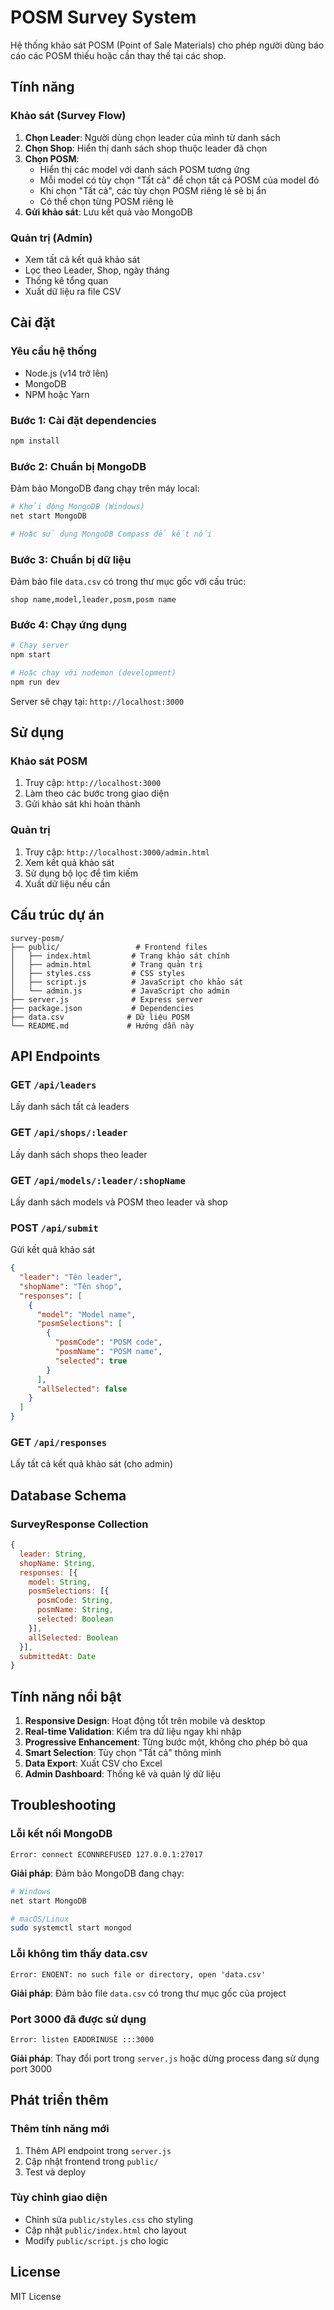 # POSM Survey System

Hệ thống khảo sát POSM (Point of Sale Materials) cho phép người dùng báo cáo các POSM thiếu hoặc cần thay thế tại các shop.

## Tính năng

### Khảo sát (Survey Flow)
1. **Chọn Leader**: Người dùng chọn leader của mình từ danh sách
2. **Chọn Shop**: Hiển thị danh sách shop thuộc leader đã chọn
3. **Chọn POSM**: 
   - Hiển thị các model với danh sách POSM tương ứng
   - Mỗi model có tùy chọn "Tất cả" để chọn tất cả POSM của model đó
   - Khi chọn "Tất cả", các tùy chọn POSM riêng lẻ sẽ bị ẩn
   - Có thể chọn từng POSM riêng lẻ
4. **Gửi khảo sát**: Lưu kết quả vào MongoDB

### Quản trị (Admin)
- Xem tất cả kết quả khảo sát
- Lọc theo Leader, Shop, ngày tháng
- Thống kê tổng quan
- Xuất dữ liệu ra file CSV

## Cài đặt

### Yêu cầu hệ thống
- Node.js (v14 trở lên)
- MongoDB
- NPM hoặc Yarn

### Bước 1: Cài đặt dependencies
```bash
npm install
```

### Bước 2: Chuẩn bị MongoDB
Đảm bảo MongoDB đang chạy trên máy local:
```bash
# Khởi động MongoDB (Windows)
net start MongoDB

# Hoặc sử dụng MongoDB Compass để kết nối
```

### Bước 3: Chuẩn bị dữ liệu
Đảm bảo file `data.csv` có trong thư mục gốc với cấu trúc:
```csv
shop name,model,leader,posm,posm name
```

### Bước 4: Chạy ứng dụng
```bash
# Chạy server
npm start

# Hoặc chạy với nodemon (development)
npm run dev
```

Server sẽ chạy tại: `http://localhost:3000`

## Sử dụng

### Khảo sát POSM
1. Truy cập: `http://localhost:3000`
2. Làm theo các bước trong giao diện
3. Gửi khảo sát khi hoàn thành

### Quản trị
1. Truy cập: `http://localhost:3000/admin.html`
2. Xem kết quả khảo sát
3. Sử dụng bộ lọc để tìm kiếm
4. Xuất dữ liệu nếu cần

## Cấu trúc dự án

```
survey-posm/
├── public/                 # Frontend files
│   ├── index.html         # Trang khảo sát chính
│   ├── admin.html         # Trang quản trị
│   ├── styles.css         # CSS styles
│   ├── script.js          # JavaScript cho khảo sát
│   └── admin.js           # JavaScript cho admin
├── server.js              # Express server
├── package.json           # Dependencies
├── data.csv              # Dữ liệu POSM
└── README.md             # Hướng dẫn này
```

## API Endpoints

### GET `/api/leaders`
Lấy danh sách tất cả leaders

### GET `/api/shops/:leader`
Lấy danh sách shops theo leader

### GET `/api/models/:leader/:shopName`
Lấy danh sách models và POSM theo leader và shop

### POST `/api/submit`
Gửi kết quả khảo sát
```json
{
  "leader": "Tên leader",
  "shopName": "Tên shop",
  "responses": [
    {
      "model": "Model name",
      "posmSelections": [
        {
          "posmCode": "POSM code",
          "posmName": "POSM name",
          "selected": true
        }
      ],
      "allSelected": false
    }
  ]
}
```

### GET `/api/responses`
Lấy tất cả kết quả khảo sát (cho admin)

## Database Schema

### SurveyResponse Collection
```javascript
{
  leader: String,
  shopName: String,
  responses: [{
    model: String,
    posmSelections: [{
      posmCode: String,
      posmName: String,
      selected: Boolean
    }],
    allSelected: Boolean
  }],
  submittedAt: Date
}
```

## Tính năng nổi bật

1. **Responsive Design**: Hoạt động tốt trên mobile và desktop
2. **Real-time Validation**: Kiểm tra dữ liệu ngay khi nhập
3. **Progressive Enhancement**: Từng bước một, không cho phép bỏ qua
4. **Smart Selection**: Tùy chọn "Tất cả" thông minh
5. **Data Export**: Xuất CSV cho Excel
6. **Admin Dashboard**: Thống kê và quản lý dữ liệu

## Troubleshooting

### Lỗi kết nối MongoDB
```
Error: connect ECONNREFUSED 127.0.0.1:27017
```
**Giải pháp**: Đảm bảo MongoDB đang chạy:
```bash
# Windows
net start MongoDB

# macOS/Linux
sudo systemctl start mongod
```

### Lỗi không tìm thấy data.csv
```
Error: ENOENT: no such file or directory, open 'data.csv'
```
**Giải pháp**: Đảm bảo file `data.csv` có trong thư mục gốc của project

### Port 3000 đã được sử dụng
```
Error: listen EADDRINUSE :::3000
```
**Giải pháp**: Thay đổi port trong `server.js` hoặc dừng process đang sử dụng port 3000

## Phát triển thêm

### Thêm tính năng mới
1. Thêm API endpoint trong `server.js`
2. Cập nhật frontend trong `public/`
3. Test và deploy

### Tùy chỉnh giao diện
- Chỉnh sửa `public/styles.css` cho styling
- Cập nhật `public/index.html` cho layout
- Modify `public/script.js` cho logic

## License

MIT License